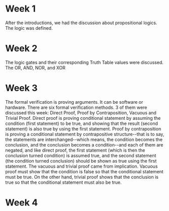 # Week 1
After the introductions, we had the discussion about propositional logics. The logic was defined.

# Week 2
The logic gates and their corresponding Truth Table values were discussed. The OR, AND, NOR, and XOR

# Week 3
The formal verification is proving arguments. It can be software or hardware. There are six formal verification methods. 3 of them were discussed this week: Direct Proof, Proof by Contraposition, Vacuous and Trivial Proof.
Direct proof is proving conditional statement by assuming the condition (first statement) to be true, and showing that the result (second statement) is also true by using the first statement. Proof by contraposition is proving a conditional statement by contrapositive structure--that is to say, the statements are interchanged--which means, the condition becomes the conclusion, and the conclusion becomes a condition--and each of them are negated, and like direct proof, the first statement (which is then the conclusion turned condition) is assumed true, and the second statement (the condition turned conclusion) should be shown as true using the first statement. The vacuous and trivial proof came from implication. Vacuous proof must show that the condition is false so that the conditional statement must be true. On the other hand, trivial proof shows that the conclusion is true so that the conditional statement must also be true.

# Week 4


